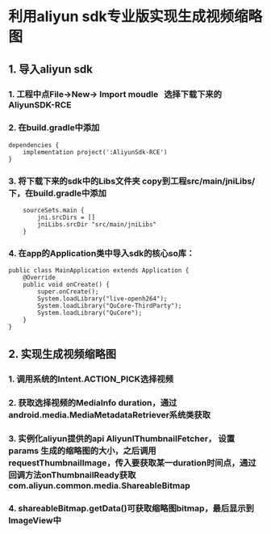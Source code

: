 # 利用aliyun sdk专业版实现生成视频缩略图

## 1. 导入aliyun sdk
### 1. 工程中点File->New-> Import moudle   选择下载下来的AliyunSDK-RCE <br>
### 2. 在build.gradle中添加 <br>
```
dependencies {
    implementation project(':AliyunSdk-RCE')
}
```
### 3. 将下载下来的sdk中的Libs文件夹 copy到工程src/main/jniLibs/下，在build.gradle中添加<br>
```
    sourceSets.main {
        jni.srcDirs = []
        jniLibs.srcDir "src/main/jniLibs"
    }
```
### 4. 在app的Application类中导入sdk的核心so库：<br>
```
public class MainApplication extends Application {
    @Override
    public void onCreate() {
        super.onCreate();
        System.loadLibrary("live-openh264");
        System.loadLibrary("QuCore-ThirdParty");
        System.loadLibrary("QuCore");
    }
}
```

## 2. 实现生成视频缩略图
### 1. 调用系统的Intent.ACTION_PICK选择视频<br>
### 2. 获取选择视频的MediaInfo duration，通过android.media.MediaMetadataRetriever系统类获取<br>
### 3. 实例化aliyun提供的api  AliyunIThumbnailFetcher， 设置params 生成的缩略图的大小，之后调用requestThumbnailImage，传入要获取某一duration时间点，通过回调方法onThumbnailReady获取com.aliyun.common.media.ShareableBitmap<br>
### 4. shareableBitmap.getData()可获取缩略图bitmap，最后显示到ImageView中
